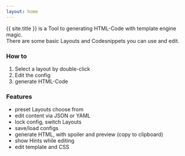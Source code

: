 ```yaml
---
layout: home
---
```


{{ site.title }} is a Tool to generating HTML-Code with template engine magic.  
There are some basic Layouts and Codesnippets you can use and edit.  

### How to

 1. Select a layout by double-click
 2. Edit the config
 3. generate HTML-Code

### Features

 - preset Layouts choose from
 - edit content via JSON or YAML
 - lock config, switch Layouts
 - save/load configs
 - generate HTML, with spoiler and preview (copy to clipboard)
 - show Hints while editing
 - edit template and CSS
